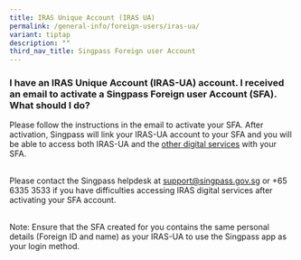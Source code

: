 ```yaml
---
title: IRAS Unique Account (IRAS UA)
permalink: /general-info/foreign-users/iras-ua/
variant: tiptap
description: ""
third_nav_title: Singpass Foreign user Account
---
```

<h3>I have an IRAS Unique Account (IRAS-UA) account. I received an email to activate a Singpass Foreign user Account (SFA). What should I do?</h3>
<p>Please follow the instructions in the email to activate your SFA. After
activation, Singpass will link your IRAS-UA account to your SFA and you
will be able to access both IRAS-UA and the <a href="https://go.gov.sg/singpass-sfa-rplist" rel="noopener" target="_blank"><u>other digital services</u></a> with
your SFA.
<br>&nbsp;</p>
<p>Please contact the Singpass helpdesk at <a href="https://go.gov.sg/singpass-sfa-rplist" rel="noopener noreferrer nofollow" target="_blank"><u>support@singpass.gov.sg</u></a> or
+65 6335 3533 if you have difficulties accessing IRAS digital services
after activating your SFA account.
<br>&nbsp;</p>
<p>Note: Ensure that the SFA created for you contains the same personal details
(Foreign ID and name) as your IRAS-UA to use the Singpass app as your login
method.</p>